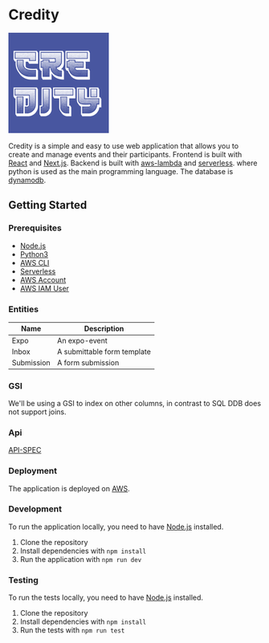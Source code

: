 # Credity

<img src="./logo.png" alt="logo" class="logo"/>

Credity is a simple and easy to use web application that allows you to
create and manage events and their participants. Frontend is built with
[React](https://reactjs.org/) and [Next.js](https://nextjs.org/).
Backend is built with [aws-lambda](https://aws.amazon.com/lambda/) and [serverless](https://serverless.com/).
where python is used as the main programming language. The database is [dynamodb](https://aws.amazon.com/dynamodb/).

## Getting Started

### Prerequisites

- [Node.js](https://nodejs.org/en/)
- [Python3](https://www.python.org/)
- [AWS CLI](https://aws.amazon.com/cli/)
- [Serverless](https://serverless.com/)
- [AWS Account](https://aws.amazon.com/)
- [AWS IAM User](https://docs.aws.amazon.com/IAM/latest/UserGuide/id_users_create.html)

### Entities

| Name | Description |
|---|---|
| Expo | An expo-event |
| Inbox | A submittable form template |
| Submission | A form submission |

### GSI

We'll be using a GSI to index on other columns, in contrast to SQL DDB does not support joins.

### Api

[API-SPEC](https://nahnova.github.io/Credity/)

### Deployment

The application is deployed on [AWS](https://aws.amazon.com/).

### Development

To run the application locally, you need to have [Node.js](https://nodejs.org/en/) installed.

1. Clone the repository
2. Install dependencies with `npm install`
3. Run the application with `npm run dev`

### Testing

To run the tests locally, you need to have [Node.js](https://nodejs.org/en/) installed.

1. Clone the repository
2. Install dependencies with `npm install`
3. Run the tests with `npm run test`

